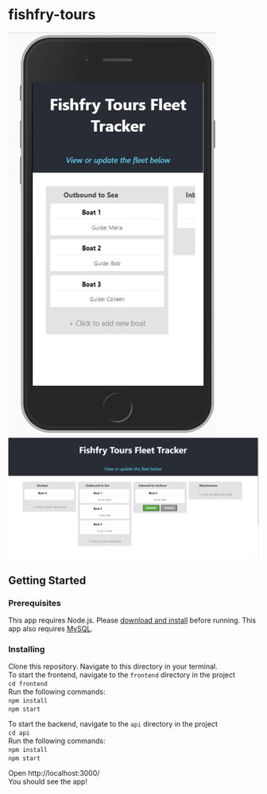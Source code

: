 # fishfry-tours
![mobile screenshot](https://github.com/colleen-tenhave/fishfry-tours/blob/master/frontend/public/fishfry-mobile.jpg?raw=true)
![desktop screenshot](https://github.com/colleen-tenhave/fishfry-tours/blob/master/frontend/public/fishfry-desktop.jpg?raw=true)
## Getting Started

### Prerequisites
This app requires Node.js. Please [download and install](https://nodejs.org/en/download/) before running.
This app also requires [MySQL](https://www.mysql.com/downloads/).

### Installing
Clone this repository. Navigate to this directory in your terminal.  
To start the frontend, navigate to the `frontend` directory in the project  
`cd frontend`  
Run the following commands:  
`npm install`  
`npm start`  

To start the backend, navigate to the `api` directory in the project  
`cd api`  
Run the following commands:  
`npm install`  
`npm start`  

Open http://localhost:3000/  
You should see the app!
